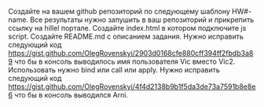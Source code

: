 Создайте на вашем github репозиторий по следующему шаблону HW#-name. Все результаты нужно запушить в ваш репозиторий и прикрепить ссылку на hillel портале.
Создайте index.html в котором подключите js script.
Создайте README.md с описанием задания.
Нужно исправить следующий код https://gist.github.com/OlegRovenskyi/2903d0168cfe880cff394ff2fbdb3a89 что бы в консоль выводилось имя пользователя Vic вместо Vic2. Использовать нужно bind или call или apply.
Нужно исправить следующий код https://gist.github.com/OlegRovenskyi/4f4d2138b9b1f5da3de73a7591b8e8e6 что бы в консоль выводился Arni.
